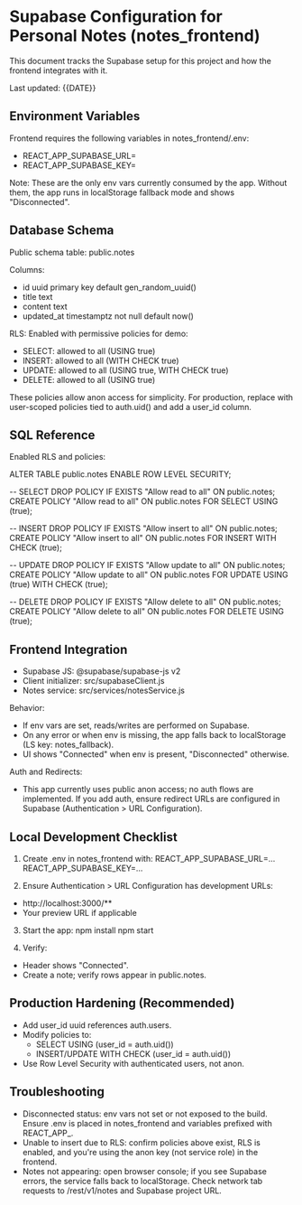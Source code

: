 # Supabase Configuration for Personal Notes (notes_frontend)

This document tracks the Supabase setup for this project and how the frontend integrates with it.

Last updated: {{DATE}}

## Environment Variables

Frontend requires the following variables in notes_frontend/.env:

- REACT_APP_SUPABASE_URL=<your-supabase-url>
- REACT_APP_SUPABASE_KEY=<your-supabase-anon-public-key>

Note: These are the only env vars currently consumed by the app. Without them, the app runs in localStorage fallback mode and shows "Disconnected".

## Database Schema

Public schema table: public.notes

Columns:
- id uuid primary key default gen_random_uuid()
- title text
- content text
- updated_at timestamptz not null default now()

RLS: Enabled with permissive policies for demo:

- SELECT: allowed to all (USING true)
- INSERT: allowed to all (WITH CHECK true)
- UPDATE: allowed to all (USING true, WITH CHECK true)
- DELETE: allowed to all (USING true)

These policies allow anon access for simplicity. For production, replace with user-scoped policies tied to auth.uid() and add a user_id column.

## SQL Reference

Enabled RLS and policies:

ALTER TABLE public.notes ENABLE ROW LEVEL SECURITY;

-- SELECT
DROP POLICY IF EXISTS "Allow read to all" ON public.notes;
CREATE POLICY "Allow read to all" ON public.notes FOR SELECT USING (true);

-- INSERT
DROP POLICY IF EXISTS "Allow insert to all" ON public.notes;
CREATE POLICY "Allow insert to all" ON public.notes FOR INSERT WITH CHECK (true);

-- UPDATE
DROP POLICY IF EXISTS "Allow update to all" ON public.notes;
CREATE POLICY "Allow update to all" ON public.notes FOR UPDATE USING (true) WITH CHECK (true);

-- DELETE
DROP POLICY IF EXISTS "Allow delete to all" ON public.notes;
CREATE POLICY "Allow delete to all" ON public.notes FOR DELETE USING (true);

## Frontend Integration

- Supabase JS: @supabase/supabase-js v2
- Client initializer: src/supabaseClient.js
- Notes service: src/services/notesService.js

Behavior:
- If env vars are set, reads/writes are performed on Supabase.
- On any error or when env is missing, the app falls back to localStorage (LS key: notes_fallback).
- UI shows "Connected" when env is present, "Disconnected" otherwise.

Auth and Redirects:
- This app currently uses public anon access; no auth flows are implemented. If you add auth, ensure redirect URLs are configured in Supabase (Authentication > URL Configuration).

## Local Development Checklist

1) Create .env in notes_frontend with:
REACT_APP_SUPABASE_URL=...
REACT_APP_SUPABASE_KEY=...

2) Ensure Authentication > URL Configuration has development URLs:
- http://localhost:3000/**
- Your preview URL if applicable

3) Start the app:
npm install
npm start

4) Verify:
- Header shows "Connected".
- Create a note; verify rows appear in public.notes.

## Production Hardening (Recommended)

- Add user_id uuid references auth.users.
- Modify policies to:
  - SELECT USING (user_id = auth.uid())
  - INSERT/UPDATE WITH CHECK (user_id = auth.uid())
- Use Row Level Security with authenticated users, not anon.

## Troubleshooting

- Disconnected status: env vars not set or not exposed to the build. Ensure .env is placed in notes_frontend and variables prefixed with REACT_APP_.
- Unable to insert due to RLS: confirm policies above exist, RLS is enabled, and you're using the anon key (not service role) in the frontend.
- Notes not appearing: open browser console; if you see Supabase errors, the service falls back to localStorage. Check network tab requests to /rest/v1/notes and Supabase project URL.


